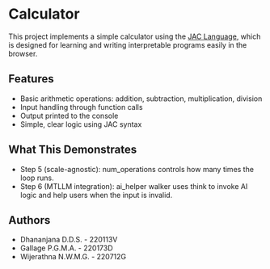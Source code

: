 # Calculator

This project implements a simple calculator using the [JAC Language](https://www.jac-lang.org), which is designed for learning and writing interpretable programs easily in the browser.

## Features

- Basic arithmetic operations: addition, subtraction, multiplication, division
- Input handling through function calls
- Output printed to the console
- Simple, clear logic using JAC syntax

## What This Demonstrates

- Step 5 (scale-agnostic): num_operations controls how many times the loop runs.
- Step 6 (MTLLM integration): ai_helper walker uses think to invoke AI logic and help users when the input is invalid.

## Authors

- Dhananjana D.D.S. - 220113V
- Gallage P.G.M.A. - 220173D
- Wijerathna N.W.M.G. - 220712G





